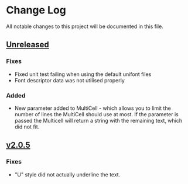 # Change Log
All notable changes to this project will be documented in this file.

## [Unreleased]

### Fixes
- Fixed unit test failing when using the default unifont files
- Font descriptor data was not utilised properly

### Added
- New parameter added to MultiCell - which allows you to limit the number of lines the MultiCell should use at most. If the parameter is passed the Multicell will return a string with the remaining text, which did not fit.

## [v2.0.5]

### Fixes
- "U" style did not actually underline the text.

[Unreleased]: https://github.com/DocnetUK/tfpdf/compare/v2.0.5...HEAD
[v2.0.5]: https://github.com/DocnetUK/tfpdf/compare/v2.0.4...v2.0.5
